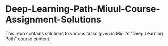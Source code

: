 # Deep-Learning-Path-Miuul-Course-Assignment-Solutions
This repo contains solutions to various tasks given in Miull's "Deep Learning Path" course content.
